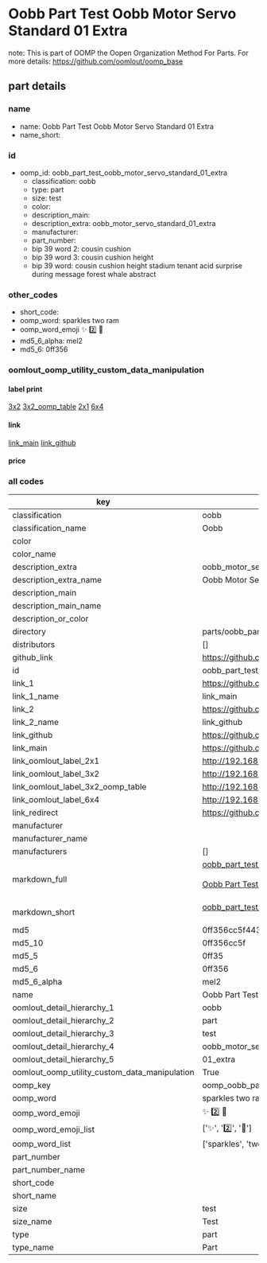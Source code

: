 # Oobb Part Test Oobb Motor Servo Standard 01 Extra  

note: This is part of OOMP the Oopen Organization Method For Parts. For more details: https://github.com/oomlout/oomp_base

##  part details
  







### name
* name: Oobb Part Test Oobb Motor Servo Standard 01 Extra
* name_short: 
### id
* oomp_id: oobb_part_test_oobb_motor_servo_standard_01_extra
  * classification: oobb
  * type: part
  * size: test
  * color: 
  * description_main: 
  * description_extra: oobb_motor_servo_standard_01_extra
  * manufacturer: 
  * part_number: 
  * bip 39 word 2: cousin cushion
  * bip 39 word 3: cousin cushion height
  * bip 39 word: cousin cushion height stadium tenant acid surprise during message forest whale abstract

### other_codes
* short_code: 
* oomp_word: sparkles two ram
* oomp_word_emoji :sparkles: :two: :ram:
* md5_6_alpha: mel2
* md5_6: 0ff356






### oomlout_oomp_utility_custom_data_manipulation
#### label print
[3x2](http://192.168.1.245:1112/?label=oomp%20mel2)
[3x2_oomp_table](http://192.168.1.108:1112/?label=oomp%20mel2)
[2x1](http://192.168.1.242:1112/?label=oomp%20mel2)
[6x4](http://192.168.1.55:1112/?label=oomp%20mel2)    

#### link

[link_main](https://github.com/oomlout/oomlout_oomp_version_1_messy/tree/main/parts/oobb_part_test_oobb_motor_servo_standard_01_extra) [link_github](https://github.com/oomlout/oomlout_oomp_version_1_messy/tree/main/parts/oobb_part_test_oobb_motor_servo_standard_01_extra)                             

#### price







### all codes 
| key | value |  
| --- | --- |  
| classification | oobb |  
| classification_name | Oobb |  
| color |  |  
| color_name |  |  
| description_extra | oobb_motor_servo_standard_01_extra |  
| description_extra_name | Oobb Motor Servo Standard 01 Extra |  
| description_main |  |  
| description_main_name |  |  
| description_or_color |   |  
| directory | parts/oobb_part_test_oobb_motor_servo_standard_01_extra |  
| distributors | [] |  
| github_link | https://github.com/oomlout/oomlout_oomp_part_src/tree/main/parts/oobb_part_test_oobb_motor_servo_standard_01_extra |  
| id | oobb_part_test_oobb_motor_servo_standard_01_extra |  
| link_1 | https://github.com/oomlout/oomlout_oomp_version_1_messy/tree/main/parts/oobb_part_test_oobb_motor_servo_standard_01_extra |  
| link_1_name | link_main |  
| link_2 | https://github.com/oomlout/oomlout_oomp_version_1_messy/tree/main/parts/oobb_part_test_oobb_motor_servo_standard_01_extra |  
| link_2_name | link_github |  
| link_github | https://github.com/oomlout/oomlout_oomp_version_1_messy/tree/main/parts/oobb_part_test_oobb_motor_servo_standard_01_extra |  
| link_main | https://github.com/oomlout/oomlout_oomp_version_1_messy/tree/main/parts/oobb_part_test_oobb_motor_servo_standard_01_extra |  
| link_oomlout_label_2x1 | http://192.168.1.242:1112/?label=oomp%20mel2 |  
| link_oomlout_label_3x2 | http://192.168.1.245:1112/?label=oomp%20mel2 |  
| link_oomlout_label_3x2_oomp_table | http://192.168.1.108:1112/?label=oomp%20mel2 |  
| link_oomlout_label_6x4 | http://192.168.1.55:1112/?label=oomp%20mel2 |  
| link_redirect | https://github.com/oomlout/oomlout_oomp_version_1_messy/tree/main/parts/oobb_part_test_oobb_motor_servo_standard_01_extra |  
| manufacturer |  |  
| manufacturer_name |  |  
| manufacturers | [] |  
| markdown_full | [oobb_part_test_oobb_motor_servo_standard_01_extra](none)<br>[](none)<br>[Oobb Part Test Oobb Motor Servo Standard 01 Extra](none)<br><br> |  
| markdown_short | [oobb_part_test_oobb_motor_servo_standard_01_extra](none)<br><br> |  
| md5 | 0ff356cc5f443b4c07ef8d3ed54d998b |  
| md5_10 | 0ff356cc5f |  
| md5_5 | 0ff35 |  
| md5_6 | 0ff356 |  
| md5_6_alpha | mel2 |  
| name | Oobb Part Test Oobb Motor Servo Standard 01 Extra |  
| oomlout_detail_hierarchy_1 | oobb |  
| oomlout_detail_hierarchy_2 | part |  
| oomlout_detail_hierarchy_3 | test |  
| oomlout_detail_hierarchy_4 | oobb_motor_servo_standard |  
| oomlout_detail_hierarchy_5 | 01_extra |  
| oomlout_oomp_utility_custom_data_manipulation | True |  
| oomp_key | oomp_oobb_part_test_oobb_motor_servo_standard_01_extra |  
| oomp_word | sparkles two ram |  
| oomp_word_emoji | :sparkles: :two: :ram: |  
| oomp_word_emoji_list | [':sparkles:', ':two:', ':ram:'] |  
| oomp_word_list | ['sparkles', 'two', 'ram'] |  
| part_number |  |  
| part_number_name |  |  
| short_code |  |  
| short_name |  |  
| size | test |  
| size_name | Test |  
| type | part |  
| type_name | Part |  
